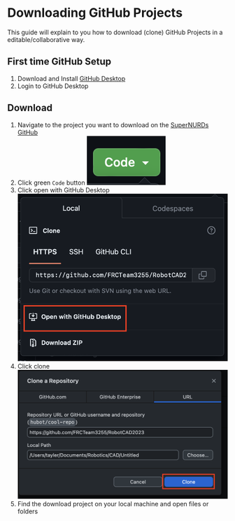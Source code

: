 # Downloading GitHub Projects

This guide will explain to you how to download (clone) GitHub Projects in a editable/collaborative way.

## First time GitHub Setup

1. Download and Install [GitHub Desktop](https://desktop.github.com)
2. Login to GitHub Desktop

## Download

1. Navigate to the project you want to download on the [SuperNURDs GitHub](https://github.com/FRCTeam3255)
2. Click green `Code` button
     ![image](../.images/GitHub/Downloading%20Project/20231119181850.png)
3. Click open with GitHub Desktop
     ![image](../.images/GitHub/Downloading%20Project/20231119182016.png)
4. Click clone
    ![image](../.images/GitHub/Downloading%20Project/20231119182042.png)
5. Find the download project on your local machine and open files or folders
